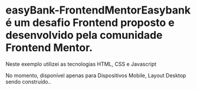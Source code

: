 # easyBank-FrontendMentorEasybank é um desafio Frontend proposto e desenvolvido pela comunidade Frontend Mentor.
Neste exemplo utilizei as tecnologias HTML, CSS e Javascript

No momento, disponível apenas para Dispositivos Mobile,
Layout Desktop sendo construído..
